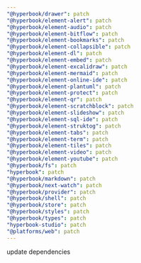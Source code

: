 ```yaml
---
"@hyperbook/drawer": patch
"@hyperbook/element-alert": patch
"@hyperbook/element-audio": patch
"@hyperbook/element-bitflow": patch
"@hyperbook/element-bookmarks": patch
"@hyperbook/element-collapsible": patch
"@hyperbook/element-dl": patch
"@hyperbook/element-embed": patch
"@hyperbook/element-excalidraw": patch
"@hyperbook/element-mermaid": patch
"@hyperbook/element-online-ide": patch
"@hyperbook/element-plantuml": patch
"@hyperbook/element-protect": patch
"@hyperbook/element-qr": patch
"@hyperbook/element-scratchblock": patch
"@hyperbook/element-slideshow": patch
"@hyperbook/element-sql-ide": patch
"@hyperbook/element-struktog": patch
"@hyperbook/element-tabs": patch
"@hyperbook/element-term": patch
"@hyperbook/element-tiles": patch
"@hyperbook/element-video": patch
"@hyperbook/element-youtube": patch
"@hyperbook/fs": patch
"hyperbook": patch
"@hyperbook/markdown": patch
"@hyperbook/next-watch": patch
"@hyperbook/provider": patch
"@hyperbook/shell": patch
"@hyperbook/store": patch
"@hyperbook/styles": patch
"@hyperbook/types": patch
"hyperbook-studio": patch
"@platforms/web": patch
---
```


update dependencies
